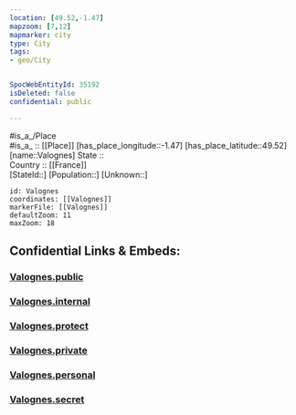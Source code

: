 ```yaml
---
location: [49.52,-1.47] 
mapzoom: [7,12] 
mapmarker: city 
type: City
tags:
- geo/City


SpocWebEntityId: 35192
isDeleted: false
confidential: public

---
```

#is_a_/Place  
#is_a_ :: [[Place]] 
[has_place_longitude::-1.47] 
[has_place_latitude::49.52] 
[name::Valognes] 
State ::  
Country :: [[France]]  
[StateId::] 
[Population::] 
[Unknown::] 


```leaflet
id: Valognes
coordinates: [[Valognes]] 
markerFile: [[Valognes]] 
defaultZoom: 11 
maxZoom: 18
```


## Confidential Links & Embeds: 

### [Valognes.public](/_public/\Earth\Continent\Europe\Europe~West\France\regions~France\NormandieValognes.public.md) 

### [Valognes.internal](/_internal/\Earth\Continent\Europe\Europe~West\France\regions~France\NormandieValognes.internal.md) 

### [Valognes.protect](/_protect/\Earth\Continent\Europe\Europe~West\France\regions~France\NormandieValognes.protect.md) 

### [Valognes.private](/_private/\Earth\Continent\Europe\Europe~West\France\regions~France\NormandieValognes.private.md) 

### [Valognes.personal](/_personal/\Earth\Continent\Europe\Europe~West\France\regions~France\NormandieValognes.personal.md) 

### [Valognes.secret](/_secret/\Earth\Continent\Europe\Europe~West\France\regions~France\NormandieValognes.secret.md)

